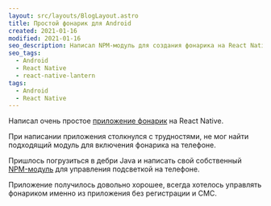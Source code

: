 ```yaml
---
layout: src/layouts/BlogLayout.astro
title: Простой фонарик для Android
created: 2021-01-16
modified: 2021-01-16
seo_description: Написал NPM-модуль для создания фонарика на React Native
seo_tags:
  - Android
  - React Native
  - react-native-lantern
tags:
  - Android
  - React Native
---
```


Написал очень простое [приложение фонарик](https://play.google.com/store/apps/details?id=com.pkolt.flashlight) на React Native.

При написании приложения столкнулся с трудностями, не мог найти подходящий модуль для включения фонарика на телефоне.

Пришлось погрузиться в дебри Java и написать свой собственный [NPM-модуль](https://github.com/pkolt/react-native-lantern) для управления подсветкой на телефоне.

Приложение получилось довольно хорошее, всегда хотелось управлять фонариком именно из приложения без регистрации и СМС.
